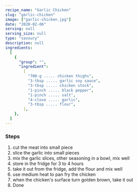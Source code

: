 ```yaml
---
recipe_name: "Garlic Chicken"
slug: "garlic-chicken"
image: ["garlic-chicken.jpg"]
date: "2020-02-06"
serving: null
serving_size: null
type: "savoury"
description: null
ingredients:
  [
    {
      "group": "",
      "ingredient":
        [
          "700-g ..... chicken thighs",
          "3-tbsp ..... garlic soy sauce",
          "3-tbsp ..... chicken stock",
          "1-pinch ..... black pepper",
          "1-pinch ..... salt",
          "4-clove ..... garlic",
          "3-tbsp ..... flour",
        ],
    },
  ]
---
```


### Steps

1. cut the meat into small piece
1. slice the garlic into small pieces
1. mix the garlic slices, other seasoning in a bowl, mix well
1. store in the fridge for 3 to 4 hours
1. take it out from the fridge, add the flour and mix well
1. use medium heat to pan fry the chicken
1. when the chicken's surface turn golden brown, take it out
1. Done
